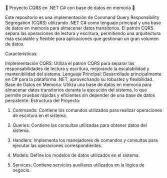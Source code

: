 🚀 Proyecto CQRS en .NET C# con base de datos en memoria 🚀

Este repositorio es una implementación de Command Query Responsibility Segregation (CQRS) utilizando .NET C# como lenguaje principal y una base de datos en memoria para almacenar datos transitorios. El patrón CQRS separa las operaciones de lectura y escritura, permitiendo una arquitectura más escalable y flexible para aplicaciones que gestionan un gran volumen de datos.

Características:

Implementación CQRS: Utiliza el patrón CQRS para separar las responsabilidades de lectura y escritura, mejorando la escalabilidad y mantenibilidad del sistema.
Lenguaje Principal: Desarrollado principalmente en C# para la plataforma .NET, aprovechando su robustez y flexibilidad.
Base de Datos en Memoria: Utiliza una base de datos en memoria para almacenar datos transitorios durante la ejecución del sistema, lo que permite pruebas rápidas y eficientes sin depender de una base de datos persistente.
Estructura del Proyecto:


1) Commands: Contiene los comandos utilizados para realizar operaciones de escritura en el sistema.

2) Queries: Contiene las consultas utilizadas para obtener datos del sistema.

3) Handlers: Implementa los manejadores de comandos y consultas para ejecutar las operaciones correspondientes.

4) Models: Define los modelos de datos utilizados en el sistema.

5) Services: Contiene servicios auxiliares utilizados en la lógica de negocio.


